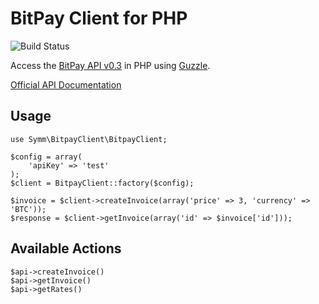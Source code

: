 BitPay Client for PHP
=====================

![Build Status](https://api.travis-ci.org/symm/guzzle-bitpay.png)

Access the [BitPay API v0.3](https://bitpay.com/bitcoin-payment-gateway-api) in PHP using [Guzzle](http://guzzlephp.org).

[Official API Documentation](https://bitpay.com/downloads/bitpayApi.pdf)

Usage
-----

    use Symm\BitpayClient\BitpayClient;

    $config = array(
        'apiKey' => 'test'
    );
    $client = BitpayClient::factory($config);

    $invoice = $client->createInvoice(array('price' => 3, 'currency' => 'BTC'));
    $response = $client->getInvoice(array('id' => $invoice['id']));

Available Actions
-----------------

    $api->createInvoice()
    $api->getInvoice()
    $api->getRates()
